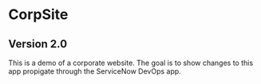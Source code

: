 # CorpSite

## Version 2.0

This is a demo of a corporate website.  The goal is to show changes to this app propigate through the ServiceNow DevOps app. 

